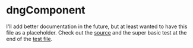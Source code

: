 dngComponent
==============

I'll add better documentation in the future, but at least wanted to have this file as a placeholder.
Check out the [source](../src/dng-component.js) and the super basic test at the end of the
[test file](../test/dng-test-utils_test.js).
